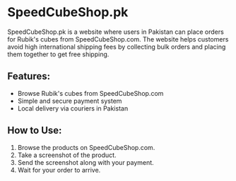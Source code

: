 # SpeedCubeShop.pk

SpeedCubeShop.pk is a website where users in Pakistan can place orders for Rubik's cubes from SpeedCubeShop.com. 
The website helps customers avoid high international shipping fees by collecting bulk orders and placing them together to get free shipping.

## Features:
- Browse Rubik's cubes from SpeedCubeShop.com
- Simple and secure payment system
- Local delivery via couriers in Pakistan

## How to Use:
1. Browse the products on SpeedCubeShop.com.
2. Take a screenshot of the product.
3. Send the screenshot along with your payment.
4. Wait for your order to arrive.
